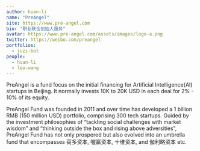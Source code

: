 ```yaml
---
author: huan-li
name: "PreAngel"
site: https://www.pre-angel.com
bio: "职业联合创始人服务"
avatar: https://www.pre-angel.com/assets/images/logo-a.png
twitter: https://weibo.com/preangel
portfolios:
  - juzi-bot
people:
  - huan-li
  - leo-wang
---
```


PreAngel is a fund focus on the initial financing for Artificial Intelligence(AI) startups in Beijing. It normally invests 10K to 20K USD in each deal for 2% - 10% of its equity.

PreAngel Fund was founded in 2011 and over time has developed a 1 billion RMB (150 million USD) portfolio, comprising 300 tech startups. Guided by the investment philosophies of “tackling social challenges with market wisdom” and “thinking outside the box and rising above adversities”, PreAngel Fund has not only prospered but also evolved into an umbrella fund that encompasses 荷多资本, 喔赢资本, 十维资本, and 伽利略资本 etc.
